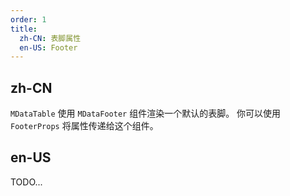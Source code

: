 ```yaml
---
order: 1
title:
  zh-CN: 表脚属性
  en-US: Footer
---
```


## zh-CN

`MDataTable` 使用 `MDataFooter` 组件渲染一个默认的表脚。 你可以使用 `FooterProps` 将属性传递给这个组件。

## en-US

TODO...
